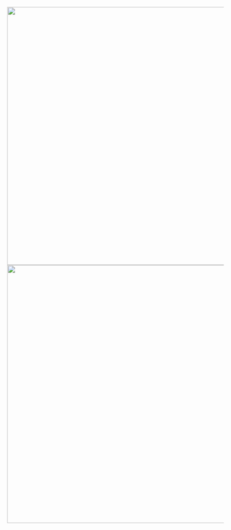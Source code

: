 <p align="center">
  <a href="#">
    <img width="600" align="top" src="https://gist.githubusercontent.com/redsigma/6403d1af33500f2eef2dacdb5fdb212c/raw/metrics.left.svg" />
  </a>
 
  <a href="#">
    <img width="600" align="top" src="https://gist.githubusercontent.com/redsigma/6403d1af33500f2eef2dacdb5fdb212c/raw/metrics.right.svg" />
  </a>
</p>